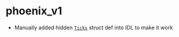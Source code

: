 # phoenix_v1

- Manually added hidden [`Ticks`](https://github.com/Ellipsis-Labs/phoenix-v1/blob/1bdb4f35ba76397f152da0575b22c9e215e66e33/src/quantities.rs#L229) struct def into IDL to make it work